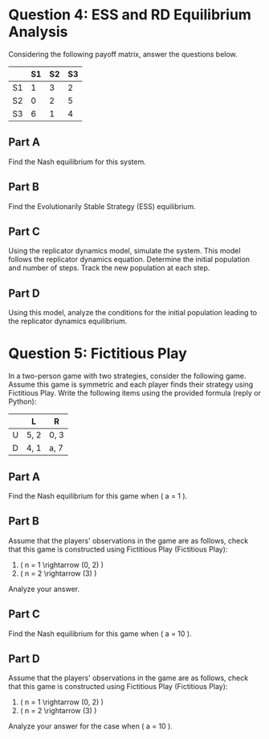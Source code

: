 # Question 4: ESS and RD Equilibrium Analysis 

Considering the following payoff matrix, answer the questions below.

|   | S1  | S2  | S3  |
|---|-----|-----|-----|
| S1| 1   | 3   | 2   |
| S2| 0   | 2   | 5   |
| S3| 6   | 1   | 4   |

## Part A

Find the Nash equilibrium for this system.

## Part B

Find the Evolutionarily Stable Strategy (ESS) equilibrium.

## Part C

Using the replicator dynamics model, simulate the system. This model follows the replicator dynamics equation. Determine the initial population and number of steps. Track the new population at each step.

## Part D

Using this model, analyze the conditions for the initial population leading to the replicator dynamics equilibrium.


# Question 5: Fictitious Play 

In a two-person game with two strategies, consider the following game. Assume this game is symmetric and each player finds their strategy using Fictitious Play. Write the following items using the provided formula (reply or Python):

|   | L   | R   |
|---|-----|-----|
| U | 5, 2| 0, 3|
| D | 4, 1| a, 7|

## Part A

Find the Nash equilibrium for this game when \( a = 1 \).

## Part B

Assume that the players' observations in the game are as follows, check that this game is constructed using Fictitious Play (Fictitious Play):

1. \( n = 1 \rightarrow (0, 2) \)
2. \( n = 2 \rightarrow (3) \)

Analyze your answer.

## Part C

Find the Nash equilibrium for this game when \( a = 10 \).

## Part D

Assume that the players' observations in the game are as follows, check that this game is constructed using Fictitious Play (Fictitious Play):

1. \( n = 1 \rightarrow (0, 2) \)
2. \( n = 2 \rightarrow (3) \)

Analyze your answer for the case when \( a = 10 \).
